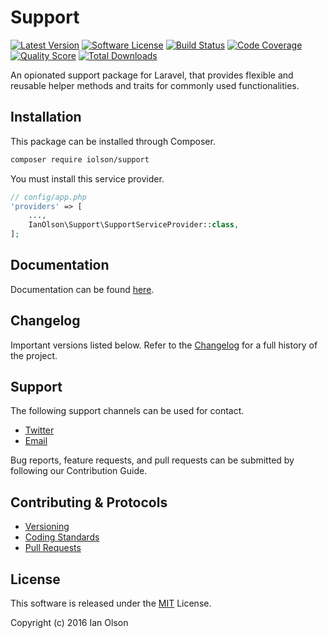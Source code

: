 # Support

[![Latest Version](https://img.shields.io/github/release/iolson/support.svg?style=flat-square)](https://github.com/iolson/support/releases)
[![Software License](https://img.shields.io/badge/license-MIT-brightgreen.svg?style=flat-square)](LICENSE.md)
[![Build Status](https://img.shields.io/travis/iolson/support/master.svg?style=flat-square)](https://travis-ci.org/iolson/support)
[![Code Coverage](https://img.shields.io/scrutinizer/coverage/g/iolson/support.svg?style=flat-square)](https://scrutinizer-ci.com/g/iolson/support/)
[![Quality Score](https://img.shields.io/scrutinizer/g/iolson/support.svg?style=flat-square)](https://scrutinizer-ci.com/g/iolson/support)
[![Total Downloads](https://img.shields.io/packagist/dt/iolson/support.svg?style=flat-square)](https://packagist.org/packages/iolson/support)

An opionated support package for Laravel, that provides flexible and reusable helper methods and traits for commonly used functionalities.

## Installation

This package can be installed through Composer.

```bash
composer require iolson/support
```

You must install this service provider.

```php
// config/app.php
'providers' => [
	...,
	IanOlson\Support\SupportServiceProvider::class,
];
```

## Documentation

Documentation can be found [here](https://github.com/iolson/support/tree/master/docs).

## Changelog

Important versions listed below. Refer to the [Changelog](CHANGELOG.md) for a full history of the project.

## Support

The following support channels can be used for contact.

- [Twitter](https://twitter.com/ianmolson)
- [Email](me@ianolson.io)

Bug reports, feature requests, and pull requests can be submitted by following our Contribution Guide.

## Contributing & Protocols

- [Versioning](CONTRIBUTING.md#versioning)
- [Coding Standards](CONTRIBUTING.md#coding-standards)
- [Pull Requests](CONTRIBUTING.md#pull-requests)

## License

This software is released under the [MIT](LICENSE.md) License.

Copyright (c) 2016 Ian Olson